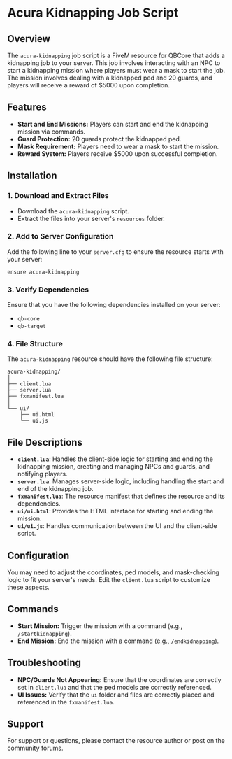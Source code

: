 # Acura Kidnapping Job Script

## Overview

The `acura-kidnapping` job script is a FiveM resource for QBCore that adds a kidnapping job to your server. This job involves interacting with an NPC to start a kidnapping mission where players must wear a mask to start the job. The mission involves dealing with a kidnapped ped and 20 guards, and players will receive a reward of $5000 upon completion.

## Features

- **Start and End Missions:** Players can start and end the kidnapping mission via commands.
- **Guard Protection:** 20 guards protect the kidnapped ped.
- **Mask Requirement:** Players need to wear a mask to start the mission.
- **Reward System:** Players receive $5000 upon successful completion.

## Installation

### 1. **Download and Extract Files**

- Download the `acura-kidnapping` script.
- Extract the files into your server's `resources` folder.

### 2. **Add to Server Configuration**

Add the following line to your `server.cfg` to ensure the resource starts with your server:

```plaintext
ensure acura-kidnapping
```

### 3. **Verify Dependencies**

Ensure that you have the following dependencies installed on your server:

- `qb-core`
- `qb-target`

### 4. **File Structure**

The `acura-kidnapping` resource should have the following file structure:

```
acura-kidnapping/
│
├── client.lua
├── server.lua
├── fxmanifest.lua
│
└── ui/
    ├── ui.html
    └── ui.js
```

## File Descriptions

- **`client.lua`**: Handles the client-side logic for starting and ending the kidnapping mission, creating and managing NPCs and guards, and notifying players.
- **`server.lua`**: Manages server-side logic, including handling the start and end of the kidnapping job.
- **`fxmanifest.lua`**: The resource manifest that defines the resource and its dependencies.
- **`ui/ui.html`**: Provides the HTML interface for starting and ending the mission.
- **`ui/ui.js`**: Handles communication between the UI and the client-side script.

## Configuration

You may need to adjust the coordinates, ped models, and mask-checking logic to fit your server's needs. Edit the `client.lua` script to customize these aspects.

## Commands

- **Start Mission:** Trigger the mission with a command (e.g., `/startkidnapping`).
- **End Mission:** End the mission with a command (e.g., `/endkidnapping`).

## Troubleshooting

- **NPC/Guards Not Appearing:** Ensure that the coordinates are correctly set in `client.lua` and that the ped models are correctly referenced.
- **UI Issues:** Verify that the `ui` folder and files are correctly placed and referenced in the `fxmanifest.lua`.

## Support

For support or questions, please contact the resource author or post on the community forums.
